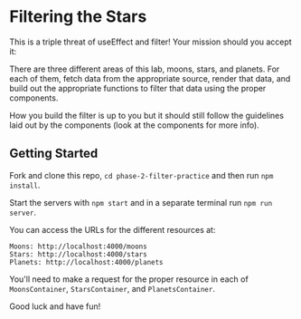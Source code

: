 # Filtering the Stars

This is a triple threat of useEffect and filter! Your mission should you accept it:

There are three different areas of this lab, moons, stars, and planets. For each of them, fetch data from the appropriate source, render that data, and build out the appropriate functions to filter that data using the proper components.

How you build the filter is up to you but it should still follow the guidelines laid out by the components (look at the components for more info).

## Getting Started

Fork and clone this repo, `cd phase-2-filter-practice` and then run `npm install`.

Start the servers with `npm start` and in a separate terminal run `npm run server`.

You can access the URLs for the different resources at:

```
Moons: http://localhost:4000/moons
Stars: http://localhost:4000/stars
Planets: http://localhost:4000/planets
```

You'll need to make a request for the proper resource in each of `MoonsContainer`, `StarsContainer`, and `PlanetsContainer`.

Good luck and have fun!

